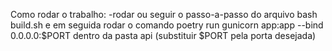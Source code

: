 Como rodar o trabalho:
 -rodar ou seguir o passo-a-passo do arquivo bash build.sh e em seguida rodar o comando poetry run gunicorn app:app --bind 0.0.0.0:$PORT dentro da pasta api (substituir $PORT pela porta desejada)
